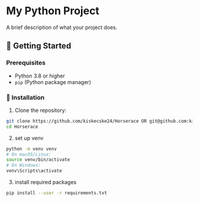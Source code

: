 # My Python Project

A brief description of what your project does.

## 🚀 Getting Started

### Prerequisites

- Python 3.8 or higher
- `pip` (Python package manager)

### 🔧 Installation

1. Clone the repository:

```bash
git clone https://github.com/kiskecske24/Horserace OR git@github.com:kiskecske24/Horserace.git
cd Horserace
```

2. set up venv
```bash
python -m venv venv
# On macOS/Linux:
source venv/bin/activate
# On Windows:
venv\Scripts\activate
```
3. install required packages

```bash
pip install --user -r requirements.txt
```